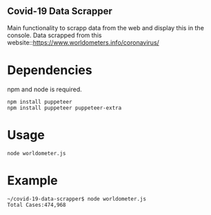 ## Covid-19 Data Scrapper
Main functionality to scrapp data from the web and display this in the console.
Data scrapped from this website::https://www.worldometers.info/coronavirus/

# Dependencies

npm and node is required.

```shell
npm install puppeteer
npm install puppeteer puppeteer-extra
```

# Usage

```shell
node worldometer.js
```

# Example

```console
~/covid-19-data-scrapper$ node worldometer.js
Total Cases:474,968
```